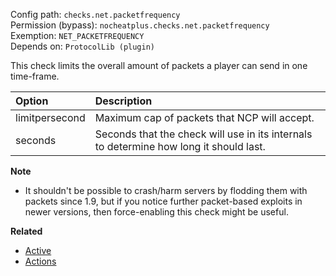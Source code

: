 Config path: `checks.net.packetfrequency`  
Permission (bypass): `nocheatplus.checks.net.packetfrequency`  
Exemption: `NET_PACKETFREQUENCY`  
Depends on: `ProtocolLib (plugin)`  

This check limits the overall amount of packets a player can send in one time-frame. 

| Option              | Description |
| :------------------ | :---------- |
| limitpersecond      | Maximum cap of packets that NCP will accept.
| seconds             | Seconds that the check will use in its internals to determine how long it should last.|

**Note**
* It shouldn't be possible to crash/harm servers by flodding them with packets since 1.9, but if you notice further packet-based exploits in newer versions, then force-enabling this check
might be useful.    

**Related**  
* [Active](https://github.com/Updated-NoCheatPlus/Docs/blob/master/Settings/General.md#active)
* [Actions](https://github.com/Updated-NoCheatPlus/Docs/blob/master/Settings/General.md#actions)
